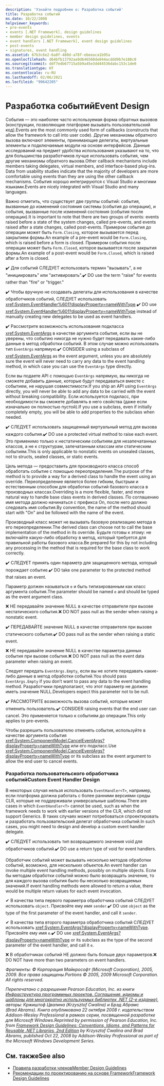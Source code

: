 ```yaml
---
description: 'Узнайте подробнее о: Разработка событий'
title: Разработка событий
ms.date: 10/22/2008
helpviewer_keywords:
- pre-events
- events [.NET Framework], design guidelines
- member design guidelines, events
- event handlers [.NET Framework], event design guidelines
- post-events
- signatures, event handling
ms.assetid: 67b3c6e2-6a8f-480d-a78f-ebeeaca1b95a
ms.openlocfilehash: d64bfb13792aa9d646560de844acddd9b7e188c0
ms.sourcegitcommit: ddf7edb67715a5b9a45e3dd44536dabc153c1de0
ms.translationtype: HT
ms.contentlocale: ru-RU
ms.lasthandoff: 02/06/2021
ms.locfileid: "99642205"
---
```

# <a name="event-design"></a><span data-ttu-id="99174-103">Разработка событий</span><span class="sxs-lookup"><span data-stu-id="99174-103">Event Design</span></span>

<span data-ttu-id="99174-104">События — это наиболее часто используемая форма обратных вызовов (конструкции, позволяющие платформе вызывать пользовательский код).</span><span class="sxs-lookup"><span data-stu-id="99174-104">Events are the most commonly used form of callbacks (constructs that allow the framework to call into user code).</span></span> <span data-ttu-id="99174-105">Другие механизмы обратного вызова включают элементы, принимающие делегаты, виртуальные элементы и подключаемые модули на основе интерфейсов. Данные исследований на предмет удобства использования указывают на то, что для большинства разработчиков лучше использовать события, чем другие механизмы обратного вызова.</span><span class="sxs-lookup"><span data-stu-id="99174-105">Other callback mechanisms include members taking delegates, virtual members, and interface-based plug-ins. Data from usability studies indicate that the majority of developers are more comfortable using events than they are using the other callback mechanisms.</span></span> <span data-ttu-id="99174-106">События хорошо интегрируются с Visual Studio и многими языками.</span><span class="sxs-lookup"><span data-stu-id="99174-106">Events are nicely integrated with Visual Studio and many languages.</span></span>

 <span data-ttu-id="99174-107">Важно отметить, что существует две группы событий: события, вызванные до изменений состояния системы (события до операции), и события, вызванные после изменений состояния (события после операции).</span><span class="sxs-lookup"><span data-stu-id="99174-107">It is important to note that there are two groups of events: events raised before a state of the system changes, called pre-events, and events raised after a state changes, called post-events.</span></span> <span data-ttu-id="99174-108">Примером события до операции может быть `Form.Closing`, которое вызывается перед закрытием формы.</span><span class="sxs-lookup"><span data-stu-id="99174-108">An example of a pre-event would be `Form.Closing`, which is raised before a form is closed.</span></span> <span data-ttu-id="99174-109">Примером события после операции может быть `Form.Closed`, которое вызывается после закрытия формы.</span><span class="sxs-lookup"><span data-stu-id="99174-109">An example of a post-event would be `Form.Closed`, which is raised after a form is closed.</span></span>

 <span data-ttu-id="99174-110">✔️ Для событий СЛЕДУЕТ использовать термин "вызывать", а не "инициировать" или "активировать".</span><span class="sxs-lookup"><span data-stu-id="99174-110">✔️ DO use the term "raise" for events rather than "fire" or "trigger."</span></span>

 <span data-ttu-id="99174-111">✔️ Чтобы вручную не создавать делегаты для использования в качестве обработчиков событий, СЛЕДУЕТ использовать <xref:System.EventHandler%601?displayProperty=nameWithType>.</span><span class="sxs-lookup"><span data-stu-id="99174-111">✔️ DO use <xref:System.EventHandler%601?displayProperty=nameWithType> instead of manually creating new delegates to be used as event handlers.</span></span>

 <span data-ttu-id="99174-112">✔️ Рассмотрите возможность использования подкласса <xref:System.EventArgs> в качестве аргумента события, если вы не уверены, что событию никогда не нужно будет передавать какие-либо данные в метод обработки событий. В этом случае можно использовать тип `EventArgs` напрямую.</span><span class="sxs-lookup"><span data-stu-id="99174-112">✔️ CONSIDER using a subclass of <xref:System.EventArgs> as the event argument, unless you are absolutely sure the event will never need to carry any data to the event handling method, in which case you can use the `EventArgs` type directly.</span></span>

 <span data-ttu-id="99174-113">Если вы подаете API с помощью `EventArgs` напрямую, вы никогда не сможете добавить данные, которые будут передаваться вместе с событием, не нарушая совместимости.</span><span class="sxs-lookup"><span data-stu-id="99174-113">If you ship an API using `EventArgs` directly, you will never be able to add any data to be carried with the event without breaking compatibility.</span></span> <span data-ttu-id="99174-114">Если используется подкласс, при необходимости вы сможете добавлять в него свойства (даже если изначально он полностью пустой).</span><span class="sxs-lookup"><span data-stu-id="99174-114">If you use a subclass, even if initially completely empty, you will be able to add properties to the subclass when needed.</span></span>

 <span data-ttu-id="99174-115">✔️ СЛЕДУЕТ использовать защищенный виртуальный метод для вызова каждого события.</span><span class="sxs-lookup"><span data-stu-id="99174-115">✔️ DO use a protected virtual method to raise each event.</span></span> <span data-ttu-id="99174-116">Это применимо только к нестатическим событиям для незапечатанных классов, а не к структурам, запечатанным классам или статическим событиям.</span><span class="sxs-lookup"><span data-stu-id="99174-116">This is only applicable to nonstatic events on unsealed classes, not to structs, sealed classes, or static events.</span></span>

 <span data-ttu-id="99174-117">Цель метода — предоставить для производного класса способ обработать событие с помощью переопределения.</span><span class="sxs-lookup"><span data-stu-id="99174-117">The purpose of the method is to provide a way for a derived class to handle the event using an override.</span></span> <span data-ttu-id="99174-118">Переопределение является более гибким, быстрым и естественным способом для обработки событий базового класса в производных классах.</span><span class="sxs-lookup"><span data-stu-id="99174-118">Overriding is a more flexible, faster, and more natural way to handle base class events in derived classes.</span></span> <span data-ttu-id="99174-119">По соглашению имя метода должно начинаться с префикса On, после него должно следовать имя события.</span><span class="sxs-lookup"><span data-stu-id="99174-119">By convention, the name of the method should start with "On" and be followed with the name of the event.</span></span>

 <span data-ttu-id="99174-120">Производный класс может не вызывать базовую реализацию метода в его переопределении.</span><span class="sxs-lookup"><span data-stu-id="99174-120">The derived class can choose not to call the base implementation of the method in its override.</span></span> <span data-ttu-id="99174-121">Будьте готовы к этому: не включайте какую-либо обработку в метод, который требуется для правильной работы базового класса.</span><span class="sxs-lookup"><span data-stu-id="99174-121">Be prepared for this by not including any processing in the method that is required for the base class to work correctly.</span></span>

 <span data-ttu-id="99174-122">✔️ СЛЕДУЕТ️ принять один параметр для защищенного метода, который порождает событие.</span><span class="sxs-lookup"><span data-stu-id="99174-122">✔️ DO take one parameter to the protected method that raises an event.</span></span>

 <span data-ttu-id="99174-123">Параметр должен называться `e` и быть типизированным как класс аргумента события.</span><span class="sxs-lookup"><span data-stu-id="99174-123">The parameter should be named `e` and should be typed as the event argument class.</span></span>

 <span data-ttu-id="99174-124">❌ НЕ передавайте значение NULL в качестве отправителя при вызове нестатического события.</span><span class="sxs-lookup"><span data-stu-id="99174-124">❌ DO NOT pass null as the sender when raising a nonstatic event.</span></span>

 <span data-ttu-id="99174-125">✔️ ПЕРЕДАВАЙТЕ значение NULL в качестве отправителя при вызове статического события.</span><span class="sxs-lookup"><span data-stu-id="99174-125">✔️ DO pass null as the sender when raising a static event.</span></span>

 <span data-ttu-id="99174-126">❌ НЕ передавайте значение NULL в качестве параметра данных события при вызове события.</span><span class="sxs-lookup"><span data-stu-id="99174-126">❌ DO NOT pass null as the event data parameter when raising an event.</span></span>

 <span data-ttu-id="99174-127">Следует передать `EventArgs.Empty`, если вы не хотите передавать какие-либо данные в метод обработки событий.</span><span class="sxs-lookup"><span data-stu-id="99174-127">You should pass `EventArgs.Empty` if you don’t want to pass any data to the event handling method.</span></span> <span data-ttu-id="99174-128">Разработчики предполагают, что этот параметр не должен иметь значение NULL.</span><span class="sxs-lookup"><span data-stu-id="99174-128">Developers expect this parameter not to be null.</span></span>

 <span data-ttu-id="99174-129">✔️ РАССМОТРИТЕ возможность вызова событий, которые может отменить пользователь.</span><span class="sxs-lookup"><span data-stu-id="99174-129">✔️ CONSIDER raising events that the end user can cancel.</span></span> <span data-ttu-id="99174-130">Это применяется только к событиям до операции.</span><span class="sxs-lookup"><span data-stu-id="99174-130">This only applies to pre-events.</span></span>

 <span data-ttu-id="99174-131">Чтобы разрешить пользователю отменять события, используйте в качестве аргумента события <xref:System.ComponentModel.CancelEventArgs?displayProperty=nameWithType> или его подкласс.</span><span class="sxs-lookup"><span data-stu-id="99174-131">Use <xref:System.ComponentModel.CancelEventArgs?displayProperty=nameWithType> or its subclass as the event argument to allow the end user to cancel events.</span></span>

### <a name="custom-event-handler-design"></a><span data-ttu-id="99174-132">Разработка пользовательского обработчика событий</span><span class="sxs-lookup"><span data-stu-id="99174-132">Custom Event Handler Design</span></span>

 <span data-ttu-id="99174-133">В некоторых случая нельзя использовать `EventHandler<T>`, например, если платформа должна работать с более ранними версиями среды CLR, которые не поддерживали универсальные шаблоны.</span><span class="sxs-lookup"><span data-stu-id="99174-133">There are cases in which `EventHandler<T>` cannot be used, such as when the framework needs to work with earlier versions of the CLR, which did not support Generics.</span></span> <span data-ttu-id="99174-134">В таких случаях может потребоваться спроектировать и разработать пользовательский делегат обработчика событий.</span><span class="sxs-lookup"><span data-stu-id="99174-134">In such cases, you might need to design and develop a custom event handler delegate.</span></span>

 <span data-ttu-id="99174-135">✔️ СЛЕДУЕТ️ использовать тип возвращаемого значения void для обработчиков событий.</span><span class="sxs-lookup"><span data-stu-id="99174-135">✔️ DO use a return type of void for event handlers.</span></span>

 <span data-ttu-id="99174-136">Обработчик событий может вызывать несколько методов обработки событий, возможно, для нескольких объектов.</span><span class="sxs-lookup"><span data-stu-id="99174-136">An event handler can invoke multiple event handling methods, possibly on multiple objects.</span></span> <span data-ttu-id="99174-137">Если бы методам обработки событий можно было возвращать значение, то для каждого вызова события было бы несколько возвращаемых значений.</span><span class="sxs-lookup"><span data-stu-id="99174-137">If event handling methods were allowed to return a value, there would be multiple return values for each event invocation.</span></span>

 <span data-ttu-id="99174-138">✔ В качества типа первого параметра обработчика событий СЛЕДУЕТ️ использовать `object`. Присвойте ему имя `sender`.</span><span class="sxs-lookup"><span data-stu-id="99174-138">✔️ DO use `object` as the type of the first parameter of the event handler, and call it `sender`.</span></span>

 <span data-ttu-id="99174-139">✔ В качества типа второго параметра обработчика событий СЛЕДУЕТ️ использовать <xref:System.EventArgs?displayProperty=nameWithType>. Присвойте ему имя `e`.</span><span class="sxs-lookup"><span data-stu-id="99174-139">✔️ DO use <xref:System.EventArgs?displayProperty=nameWithType> or its subclass as the type of the second parameter of the event handler, and call it `e`.</span></span>

 <span data-ttu-id="99174-140">❌ В обработчиках событий НЕ должно быть больше двух параметров.</span><span class="sxs-lookup"><span data-stu-id="99174-140">❌ DO NOT have more than two parameters on event handlers.</span></span>

 <span data-ttu-id="99174-141">*Фрагменты: © Корпорация Майкрософт (Microsoft Corporation), 2005, 2009. Все права защищены.*</span><span class="sxs-lookup"><span data-stu-id="99174-141">*Portions © 2005, 2009 Microsoft Corporation. All rights reserved.*</span></span>

 <span data-ttu-id="99174-142">*Перепечатано с разрешения Pearson Education, Inc. из книги [Инфраструктура программных проектов. Соглашения, идиомы и шаблоны для многократно используемых библиотек .NET (2-е издание)](https://www.informit.com/store/framework-design-guidelines-conventions-idioms-and-9780321545619), авторы: Кржиштоф Цвалина (Krzysztof Cwalina) и Брэд Абрамс (Brad Abrams). Книга опубликована 22 октября 2008 г. издательством Addison-Wesley Professional в рамках серии, посвященной разработке для Microsoft Windows.*</span><span class="sxs-lookup"><span data-stu-id="99174-142">*Reprinted by permission of Pearson Education, Inc. from [Framework Design Guidelines: Conventions, Idioms, and Patterns for Reusable .NET Libraries, 2nd Edition](https://www.informit.com/store/framework-design-guidelines-conventions-idioms-and-9780321545619) by Krzysztof Cwalina and Brad Abrams, published Oct 22, 2008 by Addison-Wesley Professional as part of the Microsoft Windows Development Series.*</span></span>

## <a name="see-also"></a><span data-ttu-id="99174-143">См. также</span><span class="sxs-lookup"><span data-stu-id="99174-143">See also</span></span>

- [<span data-ttu-id="99174-144">Правила разработки членов</span><span class="sxs-lookup"><span data-stu-id="99174-144">Member Design Guidelines</span></span>](member.md)
- [<span data-ttu-id="99174-145">Рекомендации по проектированию на основе Framework</span><span class="sxs-lookup"><span data-stu-id="99174-145">Framework Design Guidelines</span></span>](index.md)
